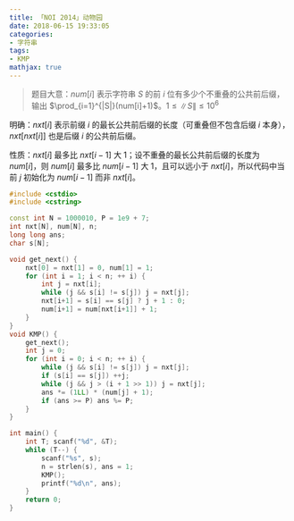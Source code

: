 ```yaml
---
title: 「NOI 2014」动物园
date: 2018-06-15 19:33:05
categories:
- 字符串
tags:
- KMP
mathjax: true
---
```


> 题目大意：$num[i]$ 表示字符串 $S$ 的前 $i$ 位有多少个不重叠的公共前后缀，输出 $\prod_{i=1}^{|S|}(num[i]+1)$。$1≤\|S\|≤10^6$

明确：$nxt[i]$ 表示前缀 $i$ 的最长公共前后缀的长度（可重叠但不包含后缀 $i$ 本身），$nxt[nxt[i]]$ 也是后缀 $i$ 的公共前后缀。

性质：$nxt[i]$ 最多比 $nxt[i-1]$ 大 $1$；设不重叠的最长公共前后缀的长度为 $num[i]$，则 $num[i]$ 最多比 $num[i-1]$ 大 $1$，且可以远小于 $nxt[i]$，所以代码中当前 $j$ 初始化为 $num[i-1]$ 而非 $nxt[i]$。

```c++
#include <cstdio>
#include <cstring>

const int N = 1000010, P = 1e9 + 7;
int nxt[N], num[N], n;
long long ans;
char s[N];

void get_next() {
    nxt[0] = nxt[1] = 0, num[1] = 1;
    for (int i = 1; i < n; ++ i) {
        int j = nxt[i];
        while (j && s[i] != s[j]) j = nxt[j];
        nxt[i+1] = s[i] == s[j] ? j + 1 : 0;
        num[i+1] = num[nxt[i+1]] + 1;
    }
}
void KMP() {
    get_next();
    int j = 0;
    for (int i = 0; i < n; ++ i) {
        while (j && s[i] != s[j]) j = nxt[j];
        if (s[i] == s[j]) ++j;
        while (j && j > (i + 1 >> 1)) j = nxt[j];
        ans *= (1LL) * (num[j] + 1);
        if (ans >= P) ans %= P;
    }
}

int main() {
    int T; scanf("%d", &T);
    while (T--) {
        scanf("%s", s);
        n = strlen(s), ans = 1;
        KMP();
        printf("%d\n", ans);
    }
    return 0;
}
```
